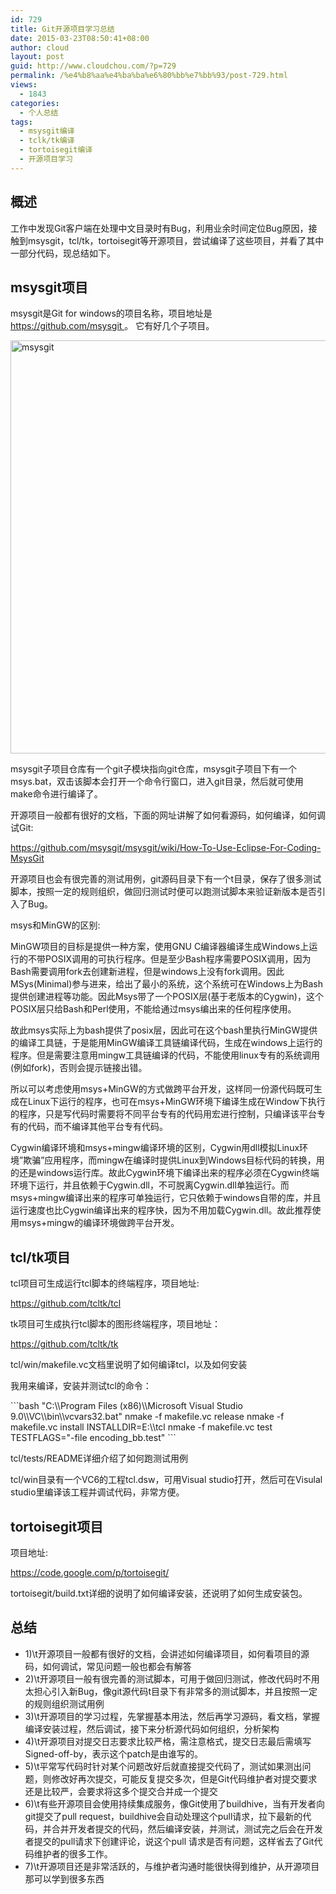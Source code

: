 ```yaml
---
id: 729
title: Git开源项目学习总结
date: 2015-03-23T08:50:41+08:00
author: cloud
layout: post
guid: http://www.cloudchou.com/?p=729
permalink: /%e4%b8%aa%e4%ba%ba%e6%80%bb%e7%bb%93/post-729.html
views:
  - 1843
categories:
  - 个人总结
tags:
  - msysgit编译
  - tclk/tk编译
  - tortoisegit编译
  - 开源项目学习
---
```

<h2>概述</h2>
<p>工作中发现Git客户端在处理中文目录时有Bug，利用业余时间定位Bug原因，接触到msysgit，tcl/tk，tortoisegit等开源项目，尝试编译了这些项目，并看了其中一部分代码，现总结如下。</p>

<h2>msysgit项目</h2>
<p>msysgit是Git for windows的项目名称，项目地址是<a href="https://github.com/msysgit" target="_blank"> https://github.com/msysgit </a>。 它有好几个子项目。</p>
<a href="http://www.cloudchou.com/wp-content/uploads/2015/03/msysgit.png" target="_blank"><img src="http://www.cloudchou.com/wp-content/uploads/2015/03/msysgit.png" alt="msysgit" width="682" height="661" class="aligncenter size-full wp-image-732" /></a>
<p>msysgit子项目仓库有一个git子模块指向git仓库，msysgit子项目下有一个msys.bat，双击该脚本会打开一个命令行窗口，进入git目录，然后就可使用make命令进行编译了。</p>
<p>开源项目一般都有很好的文档，下面的网址讲解了如何看源码，如何编译，如何调试Git:</p>
<p><a href="https://github.com/msysgit/msysgit/wiki/How-To-Use-Eclipse-For-Coding-MsysGit" target="_blank"> https://github.com/msysgit/msysgit/wiki/How-To-Use-Eclipse-For-Coding-MsysGit </a></p>
<p>开源项目也会有很完善的测试用例，git源码目录下有一个t目录，保存了很多测试脚本，按照一定的规则组织，做回归测试时便可以跑测试脚本来验证新版本是否引入了Bug。</p>
<p>msys和MinGW的区别:</p>
<p>MinGW项目的目标是提供一种方案，使用GNU C编译器编译生成Windows上运行的不带POSIX调用的可执行程序。但是至少Bash程序需要POSIX调用，因为Bash需要调用fork去创建新进程，但是windows上没有fork调用。因此MSys(Minimal)参与进来，给出了最小的系统，这个系统可在Windows上为Bash提供创建进程等功能。因此Msys带了一个POSIX层(基于老版本的Cygwin)，这个POSIX层只给Bash和Perl使用，不能给通过msys编出来的任何程序使用。</p>
<p>故此msys实际上为bash提供了posix层，因此可在这个bash里执行MinGW提供的编译工具链，于是能用MinGW编译工具链编译代码，生成在windows上运行的程序。但是需要注意用mingw工具链编译的代码，不能使用linux专有的系统调用(例如fork)，否则会提示链接出错。</p>
<p>所以可以考虑使用msys+MinGW的方式做跨平台开发，这样同一份源代码既可生成在Linux下运行的程序，也可在msys+MinGW环境下编译生成在Window下执行的程序，只是写代码时需要将不同平台专有的代码用宏进行控制，只编译该平台专有的代码，而不编译其他平台专有代码。</p>
<p>Cygwin编译环境和msys+mingw编译环境的区别，Cygwin用dll模拟Linux环境”欺骗”应用程序，而mingw在编译时提供Linux到Windows目标代码的转换，用的还是windows运行库。故此Cygwin环境下编译出来的程序必须在Cygwin终端环境下运行，并且依赖于Cygwin.dll，不可脱离Cygwin.dll单独运行。而msys+mingw编译出来的程序可单独运行，它只依赖于windows自带的库，并且运行速度也比Cygwin编译出来的程序快，因为不用加载Cygwin.dll。故此推荐使用msys+mingw的编译环境做跨平台开发。</p>


<h2>tcl/tk项目</h2>
<p>tcl项目可生成运行tcl脚本的终端程序，项目地址:</p>
<p><a href="https://github.com/tcltk/tcl" target="_blank">https://github.com/tcltk/tcl </a></p>
<p>tk项目可生成执行tcl脚本的图形终端程序，项目地址：</p>
<p><a href="https://github.com/tcltk/tk" target="_blank">https://github.com/tcltk/tk </a></p>
<p>tcl/win/makefile.vc文档里说明了如何编译tcl，以及如何安装</p>
<p>我用来编译，安装并测试tcl的命令：</p>
```bash
"C:\\Program Files (x86)\\Microsoft Visual Studio 9.0\\VC\\bin\\vcvars32.bat"
nmake -f makefile.vc release
nmake -f makefile.vc install INSTALLDIR=E:\\tcl
nmake -f makefile.vc test TESTFLAGS="-file encoding_bb.test"
```
<p>tcl/tests/README详细介绍了如何跑测试用例</p>
<p>tcl/win目录有一个VC6的工程tcl.dsw，可用Visual studio打开，然后可在Visulal studio里编译该工程并调试代码，非常方便。</p>


<h2>tortoisegit项目</h2>
<p>项目地址:</p>
<p><a href="https://code.google.com/p/tortoisegit/" target="_blank"> https://code.google.com/p/tortoisegit/ </a></p>
<p>tortoisegit/build.txt详细的说明了如何编译安装，还说明了如何生成安装包。</p>


<h2>总结</h2>
<ul>
<li>1)\t开源项目一般都有很好的文档，会讲述如何编译项目，如何看项目的源码，如何调试，常见问题一般也都会有解答</li>
<li>2)\t开源项目一般有很完善的测试脚本，可用于做回归测试，修改代码时不用太担心引入新Bug，像git源代码t目录下有非常多的测试脚本，并且按照一定的规则组织测试用例</li>
<li>3)\t开源项目的学习过程，先掌握基本用法，然后再学习源码，看文档，掌握编译安装过程，然后调试，接下来分析源代码如何组织，分析架构</li>
<li>4)\t开源项目对提交日志要求比较严格，需注意格式，提交日志最后需填写Signed-off-by，表示这个patch是由谁写的。</li>
<li>5)\t平常写代码时针对某个问题改好后就直接提交代码了，测试如果测出问题，则修改好再次提交，可能反复提交多次，但是Git代码维护者对提交要求还是比较严，会要求将这多个提交合并成一个提交</li>
<li>6)\t有些开源项目会使用持续集成服务，像Git使用了buildhive，当有开发者向git提交了pull request，buildhive会自动处理这个pull请求，拉下最新的代码，并合并开发者提交的代码，然后编译安装，并测试，测试完之后会在开发者提交的pull请求下创建评论，说这个pull 请求是否有问题，这样省去了Git代码维护者的很多工作。</li>
<li>7)\t开源项目还是非常活跃的，与维护者沟通时能很快得到维护，从开源项目那可以学到很多东西</li>
</ul>


